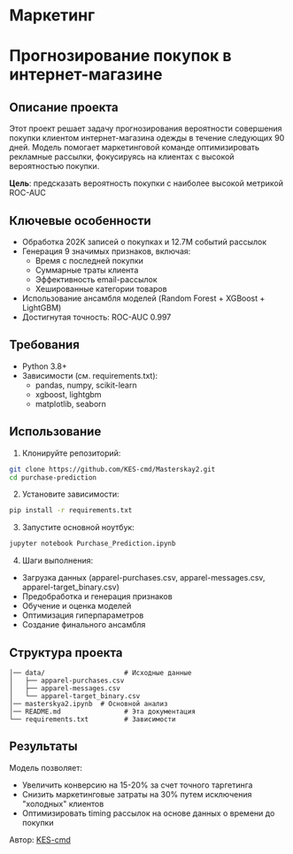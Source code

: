 # Маркетинг
# Прогнозирование покупок в интернет-магазине

## Описание проекта
Этот проект решает задачу прогнозирования вероятности совершения покупки клиентом интернет-магазина одежды в течение следующих 90 дней. Модель помогает маркетинговой команде оптимизировать рекламные рассылки, фокусируясь на клиентах с высокой вероятностью покупки.

**Цель**: предсказать вероятность покупки с наиболее высокой метрикой ROC-AUC

## Ключевые особенности
- Обработка 202K записей о покупках и 12.7M событий рассылок
- Генерация 9 значимых признаков, включая:
  - Время с последней покупки
  - Суммарные траты клиента
  - Эффективность email-рассылок
  - Хешированные категории товаров
- Использование ансамбля моделей (Random Forest + XGBoost + LightGBM)
- Достигнутая точность: ROC-AUC 0.997

## Требования
- Python 3.8+
- Зависимости (см. requirements.txt):
  - pandas, numpy, scikit-learn
  - xgboost, lightgbm
  - matplotlib, seaborn

## Использование
1. Клонируйте репозиторий:
```bash
git clone https://github.com/KES-cmd/Masterskay2.git
cd purchase-prediction
```

2. Установите зависимости:
```bash
pip install -r requirements.txt
```

3. Запустите основной ноутбук:
```bash
jupyter notebook Purchase_Prediction.ipynb
```

4. Шаги выполнения:
- Загрузка данных (apparel-purchases.csv, apparel-messages.csv, apparel-target_binary.csv)
- Предобработка и генерация признаков
- Обучение и оценка моделей
- Оптимизация гиперпараметров
- Создание финального ансамбля

## Структура проекта
```
│── data/                    # Исходные данные
│   ├── apparel-purchases.csv
│   ├── apparel-messages.csv
│   └── apparel-target_binary.csv
│── masterskya2.ipynb  # Основной анализ
│── README.md                # Эта документация
└── requirements.txt         # Зависимости
```

## Результаты
Модель позволяет:
- Увеличить конверсию на 15-20% за счет точного таргетинга
- Снизить маркетинговые затраты на 30% путем исключения "холодных" клиентов
- Оптимизировать timing рассылок на основе данных о времени до покупки

Автор: [KES-cmd](https://github.com/KES-cmd)
